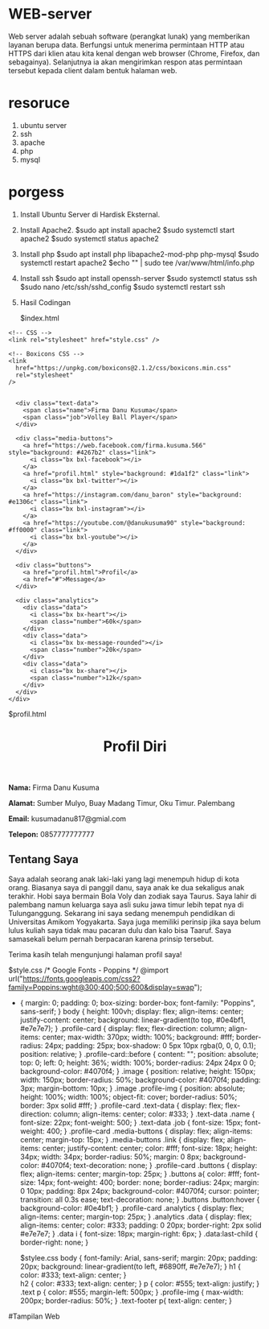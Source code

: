 # WEB-server
Web server adalah sebuah software (perangkat lunak) yang memberikan layanan berupa data. Berfungsi untuk menerima permintaan HTTP atau HTTPS dari klien atau kita kenal dengan web browser (Chrome, Firefox, dan sebagainya). Selanjutnya ia akan mengirimkan respon atas permintaan tersebut kepada client dalam bentuk halaman web.


# resoruce
1. ubuntu server
2. ssh
3. apache
4. php
5. mysql


# porgess
1.	Install Ubuntu Server di Hardisk Eksternal.
2.	Install Apache2.
   $sudo apt install apache2
   $sudo systemctl start apache2
   $sudo systemctl status apache2

3. Install php
   $sudo apt install php libapache2-mod-php php-mysql
   $sudo systemctl restart apache2
   $echo "<?php phpinfo(); ?>" | sudo tee /var/www/html/info.php

4. Install ssh
   $sudo apt install openssh-server
   $sudo systemctl status ssh
   $sudo nano /etc/ssh/sshd_config
   $sudo systemctl restart ssh

5. Hasil Codingan
   
   $index.html
   <!DOCTYPE html>
<!-- Coding by CodingLab | www.codinglabweb.com-->
<html lang="en">
  <head>
    <meta charset="UTF-8" />
    <meta http-equiv="X-UA-Compatible" content="IE=edge" />
    <meta name="viewport" content="width=device-width, initial-scale=1.0" />
    <title>Profile Card UI Design</title>

    <!-- CSS -->
    <link rel="stylesheet" href="style.css" />

    <!-- Boxicons CSS -->
    <link
      href="https://unpkg.com/boxicons@2.1.2/css/boxicons.min.css"
      rel="stylesheet"
    />
  </head>
  <body>
    <div class="profile-card">
      <div class="image">
        <img src="https://drive.google.com/uc?id=1VfrVOaVuiSTdXEKtVkHE5lB5t15SsZUd" alt="" class="profile-img">
      </div>

      <div class="text-data">
        <span class="name">Firma Danu Kusuma</span>
        <span class="job">Volley Ball Player</span>
      </div>

      <div class="media-buttons">
        <a href="https://web.facebook.com/firma.kusuma.566" style="background: #4267b2" class="link">
          <i class="bx bxl-facebook"></i>
        </a>
        <a href="profil.html" style="background: #1da1f2" class="link">
          <i class="bx bxl-twitter"></i>
        </a>
        <a href="https://instagram.com/danu_baron" style="background: #e1306c" class="link">
          <i class="bx bxl-instagram"></i>
        </a>
        <a href="https://youtube.com/@danukusuma90" style="background: #ff0000" class="link">
          <i class="bx bxl-youtube"></i>
        </a>
      </div>

      <div class="buttons">
        <a href="profil.html">Profil</a>
        <a href="#">Message</a>
      </div>

      <div class="analytics">
        <div class="data">
          <i class="bx bx-heart"></i>
          <span class="number">60k</span>
        </div>
        <div class="data">
          <i class="bx bx-message-rounded"></i>
          <span class="number">20k</span>
        </div>
        <div class="data">
          <i class="bx bx-share"></i>
          <span class="number">12k</span>
        </div>
      </div>
    </div>
  </body>
</html>

   $profil.html
   <!DOCTYPE html>
<html lang="en">
<head>
  <meta charset="UTF-8">
  <meta name="viewport" content="width=device-width, initial-scale=1.0">
  <title>Profil Diri</title>
  <link rel="stylesheet" href="stylee.css">
</head>
<body>

  <header>
    <h1>Profil Diri</h1>
  </header>

  <section class="text">
    <p><strong>Nama:</strong> Firma Danu Kusuma</p>
    <p><strong>Alamat:</strong> Sumber Mulyo, Buay Madang Timur, Oku Timur. Palembang</p>
    <p><strong>Email:</strong> kusumadanu817@gmial.com</p>
    <p><strong>Telepon:</strong> 0857777777777</p>
  </section>

  <section>
    <h2>Tentang Saya</h2>
    <p>
      Saya adalah seorang anak laki-laki yang lagi menempuh hidup di kota orang.
      Biasanya saya di panggil danu, saya anak ke dua sekaligus anak terakhir.
      Hobi saya bermain Bola Voly dan zodiak saya Taurus.
      Saya lahir di palembang namun keluarga saya asli suku jawa timur lebih tepat nya di Tulunganggung.
      Sekarang ini saya sedang menempuh pendidikan di Universitas Amikom Yogyakarta.
      Saya juga memiliki perinsip jika saya belum lulus kuliah saya tidak mau pacaran dulu dan kalo bisa Taaruf.
      Saya samasekali belum pernah berpacaran karena prinsip tersebut.
    </p>
  </section>

  <footer class="text-footer">
    <p>Terima kasih telah mengunjungi halaman profil saya!</p>
  </footer>

</body>
</html>

   $style.css
   /* Google Fonts - Poppins */
@import url("https://fonts.googleapis.com/css2?family=Poppins:wght@300;400;500;600&display=swap");

* {
  margin: 0;
  padding: 0;
  box-sizing: border-box;
  font-family: "Poppins", sans-serif;
}
body {
  height: 100vh;
  display: flex;
  align-items: center;
  justify-content: center;
  background: linear-gradient(to top, #0e4bf1, #e7e7e7);
}
.profile-card {
  display: flex;
  flex-direction: column;
  align-items: center;
  max-width: 370px;
  width: 100%;
  background: #fff;
  border-radius: 24px;
  padding: 25px;
  box-shadow: 0 5px 10px rgba(0, 0, 0, 0.1);
  position: relative;
}
.profile-card::before {
  content: "";
  position: absolute;
  top: 0;
  left: 0;
  height: 36%;
  width: 100%;
  border-radius: 24px 24px 0 0;
  background-color: #4070f4;
}
.image {
  position: relative;
  height: 150px;
  width: 150px;
  border-radius: 50%;
  background-color: #4070f4;
  padding: 3px;
  margin-bottom: 10px;
}
.image .profile-img {
  position: absolute;
  height: 100%;
  width: 100%;
  object-fit: cover;
  border-radius: 50%;
  border: 3px solid #fff;
}
.profile-card .text-data {
  display: flex;
  flex-direction: column;
  align-items: center;
  color: #333;
}
.text-data .name {
  font-size: 22px;
  font-weight: 500;
}
.text-data .job {
  font-size: 15px;
  font-weight: 400;
}
.profile-card .media-buttons {
  display: flex;
  align-items: center;
  margin-top: 15px;
}
.media-buttons .link {
  display: flex;
  align-items: center;
  justify-content: center;
  color: #fff;
  font-size: 18px;
  height: 34px;
  width: 34px;
  border-radius: 50%;
  margin: 0 8px;
  background-color: #4070f4;
  text-decoration: none;
}
.profile-card .buttons {
  display: flex;
  align-items: center;
  margin-top: 25px;
}
.buttons a{
  color: #fff;
  font-size: 14px;
  font-weight: 400;
  border: none;
  border-radius: 24px;
  margin: 0 10px;
  padding: 8px 24px;
  background-color: #4070f4;
  cursor: pointer;
  transition: all 0.3s ease;
  text-decoration: none;
}
.buttons .button:hover {
  background-color: #0e4bf1;
}
.profile-card .analytics {
  display: flex;
  align-items: center;
  margin-top: 25px;
}
.analytics .data {
  display: flex;
  align-items: center;
  color: #333;
  padding: 0 20px;
  border-right: 2px solid #e7e7e7;
}
.data i {
  font-size: 18px;
  margin-right: 6px;
}
.data:last-child {
  border-right: none;
}

   $stylee.css
   body {
    font-family: Arial, sans-serif;
    margin: 20px;
    padding: 20px;
    background: linear-gradient(to left, #6890ff, #e7e7e7);
}
h1 {
    color: #333;
    text-align: center;
}  
h2 {
    color: #333;
    text-align: center;
}
p {
    color: #555;
    text-align: justify;
}
.text p {
    color: #555;
    margin-left: 500px;
}
.profile-img {
    max-width: 200px;
    border-radius: 50%;
}
.text-footer p{
    text-align: center;
}

#Tampilan Web
   


